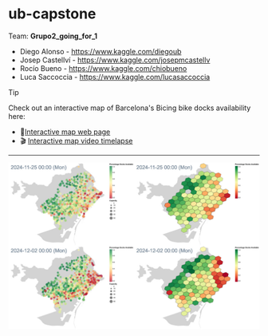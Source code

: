 # ub-capstone

Team: **Grupo2_going_for_1**

- Diego Alonso - https://www.kaggle.com/diegoub
- Josep Castellví - https://www.kaggle.com/josepmcastellv
- Rocío Bueno - https://www.kaggle.com/chiobueno
- Luca Saccoccia - https://www.kaggle.com/lucasaccoccia

> [!TIP]
> Check out an interactive map of Barcelona's Bicing bike docks availability here:
> - 📍[Interactive map web page](https://gofordiego.github.io/ub-capstone/h3geo_altair_interactive_chart.html)
> - 🎬 [Interactive map video timelapse](https://gofordiego.github.io/ub-capstone/assets/h3geo_hourly_percentage_docks_available.mp4)

---

![Screenshot](./assets/00001.jpg)
